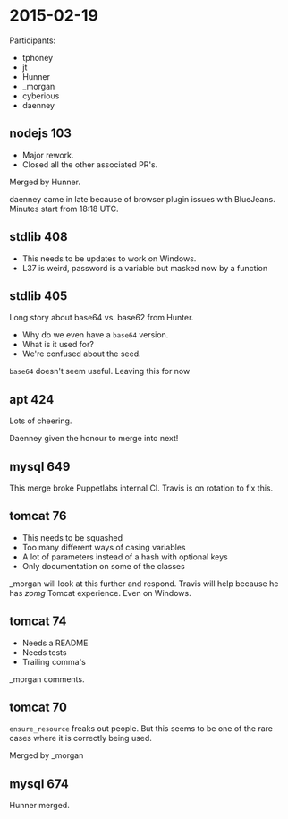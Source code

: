# 2015-02-19

Participants:
* tphoney
* jt
* Hunner
* \_morgan
* cyberious
* daenney

## nodejs 103

* Major rework.
* Closed all the other associated PR's.

Merged by Hunner.

daenney came in late because of browser plugin issues with BlueJeans. Minutes start from 18:18 UTC.

## stdlib 408

* This needs to be updates to work on Windows.
* L37 is weird, password is a variable but masked now by a function

## stdlib 405

Long story about base64 vs. base62 from Hunter.

* Why do we even have a `base64` version.
* What is it used for?
* We're confused about the seed.

`base64` doesn't seem useful. Leaving this for now

## apt 424

Lots of cheering.

Daenney given the honour to merge into next!

## mysql 649

This merge broke Puppetlabs internal CI. Travis is on rotation to fix this.

## tomcat 76

* This needs to be squashed
* Too many different ways of casing variables
* A lot of parameters instead of a hash with optional keys
* Only documentation on some of the classes

\_morgan will look at this further and respond. Travis will help because he has *zomg* Tomcat experience. Even on Windows.

## tomcat 74

* Needs a README
* Needs tests
* Trailing comma's

\_morgan comments.

## tomcat 70

`ensure_resource` freaks out people. But this seems to be one of the rare cases where it is correctly being used.

Merged by \_morgan

## mysql 674

Hunner merged.

